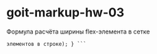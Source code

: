 # goit-markup-hw-03

Формула расчёта ширины flex-элемента в сетке

````html .element { flex-basis: calc((100% - кол-во маржинов в строке * значение маржина) / кол-во
элементов в строке); } ```
````
